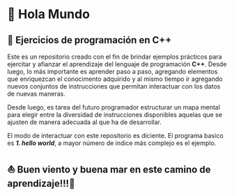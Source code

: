 # 👋 Hola Mundo

## 📌 Ejercicios de programación en C++

Este es un repositorio creado con el fin de brindar ejemplos prácticos para ejercitar y afianzar el aprendizaje del lenguaje de programación **C++**. Desde luego, lo más importante es aprender paso a paso, agregando elementos que enriquezcan el conocimento adquirido y al mismo tiempo ir agregando nuevos conjuntos de instrucciones que permitan interactuar con los datos de nuevas maneras.

Desde luego, es tarea del futuro programador estructurar un mapa mental para elegir entre la diversidad de instrucciones disponibles aquelas que se ajusten de manera adecuada al que ha de desarrollar.

El modo de interactuar con este repositorio es diciente. El programa basico es ***1. hello world***, a mayor número de indice más complejo es el ejemplo.

## ⛵ Buen viento y buena mar en este camino de aprendizaje!!!🧞 
